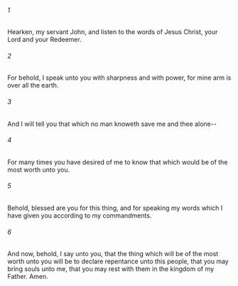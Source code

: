 ###### 1
Hearken, my servant John, and listen to the words of Jesus Christ, your Lord and your Redeemer.

###### 2
For behold, I speak unto you with sharpness and with power, for mine arm is over all the earth.

###### 3
And I will tell you that which no man knoweth save me and thee alone--

###### 4
For many times you have desired of me to know that which would be of the most worth unto you.

###### 5
Behold, blessed are you for this thing, and for speaking my words which I have given you according to my commandments.

###### 6
And now, behold, I say unto you, that the thing which will be of the most worth unto you will be to declare repentance unto this people, that you may bring souls unto me, that you may rest with them in the kingdom of my Father. Amen.


